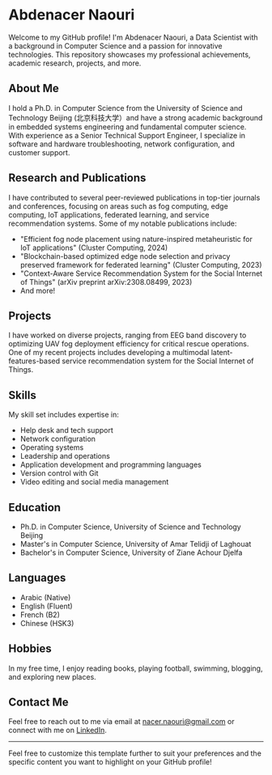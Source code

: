 
# Abdenacer Naouri

Welcome to my GitHub profile! I'm Abdenacer Naouri, a Data Scientist with a background in Computer Science and a passion for innovative technologies. This repository showcases my professional achievements, academic research, projects, and more.

## About Me

I hold a Ph.D. in Computer Science from the University of Science and Technology Beijing (北京科技大学）and have a strong academic background in embedded systems engineering and fundamental computer science. With experience as a Senior Technical Support Engineer, I specialize in software and hardware troubleshooting, network configuration, and customer support.

## Research and Publications

I have contributed to several peer-reviewed publications in top-tier journals and conferences, focusing on areas such as fog computing, edge computing, IoT applications, federated learning, and service recommendation systems. Some of my notable publications include:

- "Efficient fog node placement using nature-inspired metaheuristic for IoT applications" (Cluster Computing, 2024)
- "Blockchain-based optimized edge node selection and privacy preserved framework for federated learning" (Cluster Computing, 2023)
- "Context-Aware Service Recommendation System for the Social Internet of Things" (arXiv preprint arXiv:2308.08499, 2023)
- And more!

## Projects

I have worked on diverse projects, ranging from EEG band discovery to optimizing UAV fog deployment efficiency for critical rescue operations. One of my recent projects includes developing a multimodal latent-features-based service recommendation system for the Social Internet of Things.

## Skills

My skill set includes expertise in:
- Help desk and tech support
- Network configuration
- Operating systems
- Leadership and operations
- Application development and programming languages
- Version control with Git
- Video editing and social media management

## Education

- Ph.D. in Computer Science, University of Science and Technology Beijing
- Master's in Computer Science, University of Amar Telidji of Laghouat
- Bachelor's in Computer Science, University of Ziane Achour Djelfa

## Languages

- Arabic (Native)
- English (Fluent)
- French (B2)
- Chinese (HSK3)

## Hobbies

In my free time, I enjoy reading books, playing football, swimming, blogging, and exploring new places.

## Contact Me

Feel free to reach out to me via email at nacer.naouri@gmail.com or connect with me on [LinkedIn](https://www.linkedin.com/in/abdenacer-naouri-71ab1065/).

---

Feel free to customize this template further to suit your preferences and the specific content you want to highlight on your GitHub profile!
